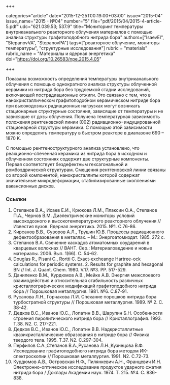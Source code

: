 +++

categories="article"
date="2015-12-25T00:19:00+03:00"
issue="2015-04"
issue_name="2015 - №04"
number="5"
file="pdf/2015/04/2015-4-article-5.pdf"
udc="621.039.53; 537.9"
title="Мониторинг температуры внутриканального реакторного облучения материалов с помощью анализа структуры графитоподобного нитрида бора"
authors=["IsaevEI", "StepanovVA", "StepanovPA"]
tags=["реакторное облучение, мониторы температуры", "структурные исследования"]
rubric = "materials"
rubric_name = "Материалы и ядерная энергетика"
doi="https://doi.org/10.26583/npe.2015.4.05"

+++

Показана возможность определения температуры внутриканального облучения с помощью однократного анализа структуры облученной керамики из нитрида бора без трудоемкой стадии исследований, включающей пострадиационные отжиги. Это связано с тем, что в нанокристаллическом графитоподобном керамическом нитриде бора при высокодозных радиационных нагрузках могут возникать стационарные структурные состояния, зависящие от температуры и не зависящие от дозы облучения. Получена температурная зависимость положения рентгеновской линии (002) радиационно=индуцированной стационарной структуры керамики. С помощью этой зависимости можно определять температуру в быстром реакторе в диапазоне 690 – 1870 K.

С помощью рентгеноструктурного анализа установлено, что реакционно-спеченная керамика из нитрида бора в исходном и облученном состояниях содержит две структурные компоненты. Первая соответствует бездефектным гексагональной и ромбоэдрической структурам. Смещения рентгеновской линии связаны со второй компонентой, нанокристаллиты которой содержат значительные микродеформации, стабилизированные скоплениями вакансионных дисков.


### Ссылки

1. Степанов В.А., Исаев Е.И., Крюкова Л.М., Плаксин О.А., Степанов П.А., Чернов В.М. Диэлектрические мониторы условий высокодозного и высокотемпературного реакторного облучения // Известия вузов. Ядерная энергетика. 2015. №1. С.76-86.
2. Кирсанов В.В., Суворов А.Л., Трушин Ю.В. Процессы радиационного дефектообразования в металлах. – М.: Энергоатомиздат. 1985. 272 с.
3. Степанов В.А. Свечение каскадов атоматомных соударений в кварцевых волокнах // ВАНТ. Сер.: Материаловедение и новые материалы. 2006. Вып. 1(66). С. 54-62.
4. Douglas R., Pisani C., Rortti C. Exact-excheange Hartree-ock calculations for periodic systems. 2. Results for graphite and hexagonal BN // Int. J. Quant. Chem. 1980. V.17. №3. PP. 517-529.
5. Даниленко В.М., Курдюмов А.В., Мейке А.В. Энергия межслоевого взаимодействия и относительная стабильность различных кристаллографических модификаций графитоподобного нитрида бора // Порошковая металлургия. 1981. №6. С.87-91.
6. Русанова Л.Н., Горчакова Л.И. Спекание порошков нитрида бора турбостратной структуры // Порошковая металлургия. 1989. № 2. С. 38-42.
7. Дедков В.С., Иванов Ю.С., Лопатин В.В., Шарупин Б.Н. Особенности строения пиролитического нитрида бора // Кристаллография. 1993. Т.38. N2. С. 217-221.
8. Дедков В.С., Иванов Ю.С., Лопатин В.В. Надкристаллитные квазикристаллические образования в нитриде бора // Физика твердого тела. 1995. Т.37. N2. С.297-304.
9. Перфилов С.А.,Степанов В.А.,Русанова Л.Н.,Кузнецова В.Ф. Исследование графитоподобного нитрида бора методом ИК-спектроскопии // Порошковая металлургия. 1991. N2. С.72-73.
10. Курдюмов А.В., Островская Н.Ф., Пилянкевич А.Н., Францевич И.Н. Электронно-оптическое исследование продуктов ударного сжатия нитрида бора / Доклады Академии наук. 1974. Т. 215. №4. С. 836-838.